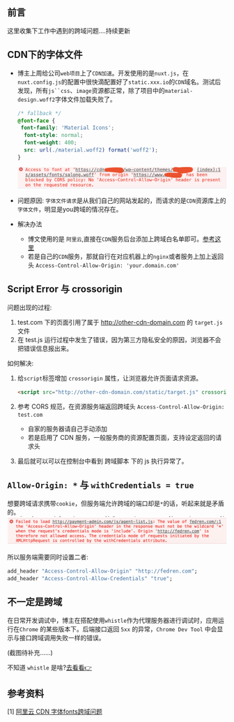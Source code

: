 ## 前言
这里收集下工作中遇到的跨域问题....持续更新

## CDN下的字体文件
* 博主上周给公司`web项目`上了`CDN加速`。开发使用的是`nuxt.js`，在`nuxt.config.js`的配置中很快滴配置好了`static.xxx.io`的`CDN`域名。测试后发现，所有`js``css`、`image`资源都正常，除了项目中的`material-design.woff2`字体文件加载失败了。
  ```css
  /* fallback */
  @font-face {
   font-family: 'Material Icons';
    font-style: normal;
    font-weight: 400;
    src: url(./material.woff2) format('woff2');
  }
  ```
  ![](https://raw.githubusercontent.com/HXWfromDJTU/blog/master/blog_assets/cnd_font_cors.png)

* 问题原因: `字体文件请求`是从我们自己的网站发起的，而请求的是`CDN`资源库上的`字体文件`，明显是you跨域的情况存在。
* 解决办法
  * 博文使用的是 `阿里云`,直接在`CDN`服务后台添加上跨域白名单即可。[参考这里](https://www.vicw.com/groups/cats_and_dogs/topics/223)
  * 若是自己的`CDN`服务，那就自行在对应机器上的`nginx`或者服务上加上返回头 `Access-Control-Allow-Origin: 'your.domain.com'`    

## Script Error 与 crossorigin
问题出现的过程:
1. test.com 下的页面引用了属于 http://other-cdn-domain.com 的 `target.js` 文件  
2. 在 test.js 运行过程中发生了错误，因为第三方隐私安全的原因，浏览器不会把错误信息报出来。 

如何解决: 
1. 给`script`标签增加 `crossorigin` 属性，让浏览器允许页面请求资源。
    ```html
    <script src="http://other-cdn-domain.com/static/target.js" crossorigin>
    ```

2. 参考 CORS 规范，在资源服务端返回跨域头 `Access-Control-Allow-Origin: test.com`
    * 自家的服务器请自己手动添加
    * 若是启用了 CDN 服务，一般服务商的资源配置页面，支持设定返回的请求头

3. 最后就可以可以在控制台中看到 跨域脚本 下的 js 执行异常了。

## `Allow-Origin: *` 与 `withCredentials = true`
想要跨域请求携带`cookie`，但服务端允许跨域的端口却是`*`的话，听起来就是矛盾的。
![](https://raw.githubusercontent.com/HXWfromDJTU/blog/master/blog_assets/with-credentials-error.png)

所以服务端需要同时设置二者: 
```bat
add_header "Access-Control-Allow-Origin" "http://fedren.com";
add_header "Access-Control-Allow-Credentials" "true";
```

## 不一定是跨域
在日常开发调试中，博主在搭配使用`whistle`作为代理服务器进行调试时，应用运行在`Chrome` 的某些版本下。后端接口返回 `5xx` 的异常，`Chrome Dev Tool` 中会显示与接口跨域调用失败一样的错误。   

(截图待补充......)

不知道 `whistle` 是啥?[去看看👉](https://juejin.im/post/6861882596927504392)   

## 参考资料
[1] [阿里云 CDN 字体fonts跨域问题](https://www.vicw.com/groups/cats_and_dogs/topics/223)    